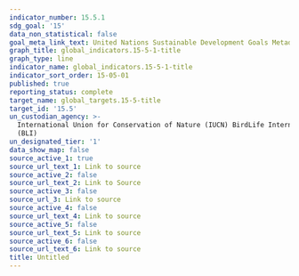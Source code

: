 ```yaml
---
indicator_number: 15.5.1
sdg_goal: '15'
data_non_statistical: false
goal_meta_link_text: United Nations Sustainable Development Goals Metadata (PDF 440 KB)
graph_title: global_indicators.15-5-1-title
graph_type: line
indicator_name: global_indicators.15-5-1-title
indicator_sort_order: 15-05-01
published: true
reporting_status: complete
target_name: global_targets.15-5-title
target_id: '15.5'
un_custodian_agency: >-
  International Union for Conservation of Nature (IUCN) BirdLife International
  (BLI)
un_designated_tier: '1'
data_show_map: false
source_active_1: true
source_url_text_1: Link to source
source_active_2: false
source_url_text_2: Link to Source
source_active_3: false
source_url_3: Link to source
source_active_4: false
source_url_text_4: Link to source
source_active_5: false
source_url_text_5: Link to source
source_active_6: false
source_url_text_6: Link to source
title: Untitled
---
```

